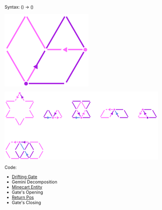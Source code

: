 Syntax:
() -> ()

![](Images/Return%20Minecart%20Pattern.png)

![](Images/Return%20Minecart%20Code.png)

Code:
* [Drifting Gate](Literals/Drifting%20Gate.md)
* Gemini Decomposition
* [Minecart Entity](Literals/Minecart%20Entity.md)
* Gate's Opening
* [Return Pos](Literals/Return%20Pos.md)
* Gate's Closing